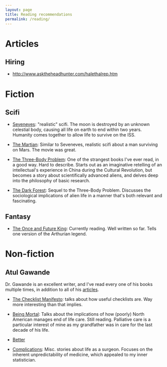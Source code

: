 ```yaml
---
layout: page
title: Reading recommendations
permalink: /reading/
---
```


# Articles
## Hiring
- http://www.asktheheadhunter.com/halethalrep.htm



# Fiction

## Scifi

- [Seveneves](https://en.wikipedia.org/wiki/Seveneves): "realistic" scifi.
The moon is destroyed by an unknown celestial body, causing all life on earth
to end within two years. Humanity comes together to allow life to survive
on the ISS.

- [The Martian](https://en.wikipedia.org/wiki/The_Martian_(Weir_novel)): Similar
to Seveneves, realistic scifi about a man surviving on Mars. The movie was great.

- [The Three-Body Problem](https://en.wikipedia.org/wiki/The_Three-Body_Problem):
One of the strangest books I've ever read, in a good way. Hard to describe.
Starts out as an imaginative retelling of an intellectual's experience in China
during the Cultural Revolution, but becomes a story about scientifically
advanced aliens, and delves deep into the philosophy of basic research.

- [The Dark Forest](https://en.wikipedia.org/wiki/The_Dark_Forest): Sequel to
the Three-Body Problem. Discusses the sociological implications of alien life
in a manner that's both relevant and fascinating.

## Fantasy
- [The Once and Future King](https://en.wikipedia.org/wiki/The_Once_and_Future_King):
Currently reading. Well written so far. Tells one version of the Arthurian legend.


# Non-fiction

## Atul Gawande
Dr. Gawande is an excellent writer, and I've read every one of his books multiple times,
in addition to all of his [articles](http://atulgawande.com/articles/).
- [The Checklist Manifesto](http://atulgawande.com/book/the-checklist-manifesto/):
talks about how useful checklists are. Way more interesting than that implies.

- [Being Mortal](http://atulgawande.com/book/being-mortal/): Talks about the implications
of how (poorly) North American manages end of life care. Still reading. Palliative
care is a particular interest of mine as my grandfather was in care for the last
decade of his life.

- [Better](http://atulgawande.com/book/better/)

- [Complications](http://atulgawande.com/book/complications/): Misc. stories
about life as a surgeon. Focuses on the inherent unpredictability of medicine,
which appealed to my inner statistician.

